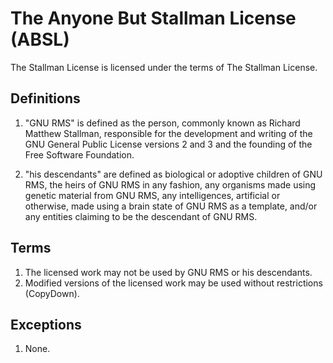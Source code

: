 # The Anyone But Stallman License (ABSL)

The Stallman License is licensed under the terms of The Stallman License.

## Definitions

1. "GNU RMS" is defined as the person, commonly known as Richard Matthew Stallman, responsible for the development and writing of the GNU General Public License versions 2 and 3 and the founding of the Free Software Foundation. 

2. "his descendants" are defined as biological or adoptive children of GNU RMS, the heirs of GNU RMS in any fashion, any organisms made using genetic material from GNU RMS, any intelligences, artificial or otherwise, made using a brain state of GNU RMS as a template, and/or any entities claiming to be the descendant of GNU RMS.

## Terms

1. The licensed work may not be used by GNU RMS or his descendants.
2. Modified versions of the licensed work may be used without restrictions (CopyDown).

## Exceptions

1. None.
